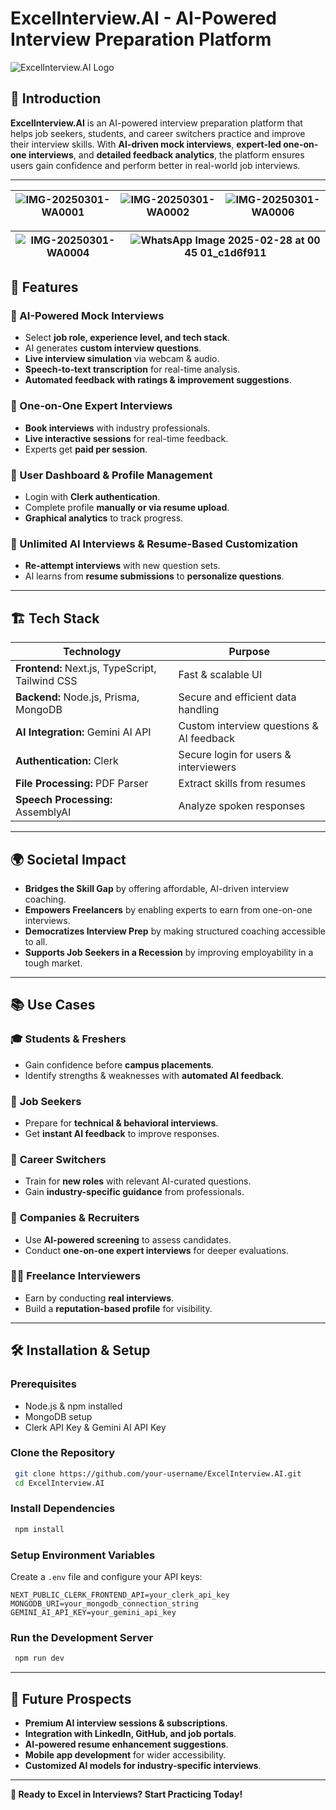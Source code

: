 
# ExcelInterview.AI - AI-Powered Interview Preparation Platform

![ExcelInterview.AI Logo](https://github.com/user-attachments/assets/df964484-d50b-40e3-bcb5-b533a3c9d8b0)

## 🚀 Introduction

**ExcelInterview.AI** is an AI-powered interview preparation platform that helps job seekers, students, and career switchers practice and improve their interview skills. With **AI-driven mock interviews**, **expert-led one-on-one interviews**, and **detailed feedback analytics**, the platform ensures users gain confidence and perform better in real-world job interviews.

---

| ![IMG-20250301-WA0001](https://github.com/user-attachments/assets/fce225f0-4f28-4ce9-91c0-4a15580819c9) | ![IMG-20250301-WA0002](https://github.com/user-attachments/assets/9eb90e66-0dd7-4a31-a12c-76024499d2da) | ![IMG-20250301-WA0006](https://github.com/user-attachments/assets/f78cfae9-f413-40ad-b8c1-61943d237097) |
|------------------------------|------------------------------|------------------------------|

| ![IMG-20250301-WA0004](https://github.com/user-attachments/assets/4428b89a-99ab-40fd-a54e-62445de43b96) | ![WhatsApp Image 2025-02-28 at 00 45 01_c1d6f911](https://github.com/user-attachments/assets/08cf0ad6-666d-4041-a5cb-fc7ce704a9b4) |
|------------------------------|------------------------------|







## 📌 Features

### 🔹 AI-Powered Mock Interviews
- Select **job role, experience level, and tech stack**.
- AI generates **custom interview questions**.
- **Live interview simulation** via webcam & audio.
- **Speech-to-text transcription** for real-time analysis.
- **Automated feedback with ratings & improvement suggestions**.

### 🔹 One-on-One Expert Interviews
- **Book interviews** with industry professionals.
- **Live interactive sessions** for real-time feedback.
- Experts get **paid per session**.

### 🔹 User Dashboard & Profile Management
- Login with **Clerk authentication**.
- Complete profile **manually or via resume upload**.
- **Graphical analytics** to track progress.


### 🔹 Unlimited AI Interviews & Resume-Based Customization
- **Re-attempt interviews** with new question sets.
- AI learns from **resume submissions** to **personalize questions**.


---

## 🏗️ Tech Stack

| **Technology**     | **Purpose** |
|--------------------|------------|
| **Frontend:** Next.js, TypeScript, Tailwind CSS | Fast & scalable UI |
| **Backend:** Node.js, Prisma, MongoDB | Secure and efficient data handling |
| **AI Integration:** Gemini AI API | Custom interview questions & AI feedback |
| **Authentication:** Clerk | Secure login for users & interviewers |
| **File Processing:** PDF Parser | Extract skills from resumes |
| **Speech Processing:** AssemblyAI | Analyze spoken responses |

---

## 🌍 Societal Impact

-  **Bridges the Skill Gap** by offering affordable, AI-driven interview coaching.
-  **Empowers Freelancers** by enabling experts to earn from one-on-one interviews.
-  **Democratizes Interview Prep** by making structured coaching accessible to all.
-  **Supports Job Seekers in a Recession** by improving employability in a tough market.

---

## 📚 Use Cases

### 🎓 **Students & Freshers**
- Gain confidence before **campus placements**.
- Identify strengths & weaknesses with **automated AI feedback**.

### 💼 **Job Seekers**
- Prepare for **technical & behavioral interviews**.
- Get **instant AI feedback** to improve responses.

### 🔄 **Career Switchers**
- Train for **new roles** with relevant AI-curated questions.
- Gain **industry-specific guidance** from professionals.

### 🏢 **Companies & Recruiters**
- Use **AI-powered screening** to assess candidates.
- Conduct **one-on-one expert interviews** for deeper evaluations.

### 👨‍🏫 **Freelance Interviewers**
- Earn by conducting **real interviews**.
- Build a **reputation-based profile** for visibility.

---

## 🛠️ Installation & Setup

### Prerequisites
- Node.js & npm installed
- MongoDB setup
- Clerk API Key & Gemini AI API Key

### Clone the Repository
```bash
 git clone https://github.com/your-username/ExcelInterview.AI.git
 cd ExcelInterview.AI
```

### Install Dependencies
```bash
 npm install
```

### Setup Environment Variables
Create a `.env` file and configure your API keys:
```env
NEXT_PUBLIC_CLERK_FRONTEND_API=your_clerk_api_key
MONGODB_URI=your_mongodb_connection_string
GEMINI_AI_API_KEY=your_gemini_api_key
```

### Run the Development Server
```bash
 npm run dev
```

---

## 🔮 Future Prospects

-  **Premium AI interview sessions & subscriptions**.
-  **Integration with LinkedIn, GitHub, and job portals**.
-  **AI-powered resume enhancement suggestions**.
-  **Mobile app development** for wider accessibility.
-  **Customized AI models for industry-specific interviews**.


---

**🚀 Ready to Excel in Interviews? Start Practicing Today!**

